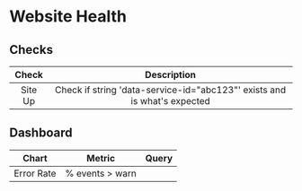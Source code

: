 # Website Health

## Checks
| Check   | Description                                                              |
|:-------:|:------------------------------------------------------------------------:|
| Site Up | Check if string 'data-service-id="abc123"' exists and is what's expected |

## Dashboard
| Chart      | Metric          | Query       |
|:----------:|:---------------:|:-----------:|
| Error Rate | % events > warn |             |

